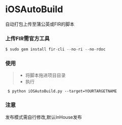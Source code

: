 # iOSAutoBuild
自动打包上传至蒲公英或FIR的脚本

### 上传FIR需官方工具 
```python
$ sudo gem install fir-cli --no-ri --no-rdoc
```

### 使用
> * 将脚本拖进项目目录 
> * 执行 
 ```
  $ python iOSAutoBuild.py --target=YOURTARGETNAME
  ```
  

### 注意
发布模式需自行修改,默认InHouse发布

